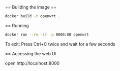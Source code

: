 == Building the image ==

```bash
docker build -t openwrt .
```

== Running

```bash
docker run --rm -it -p 8000:80 openwrt
```

To exit: Press Ctrl+C twice and wait for a few seconds

== Accessing the web UI

open http://localhost:8000
